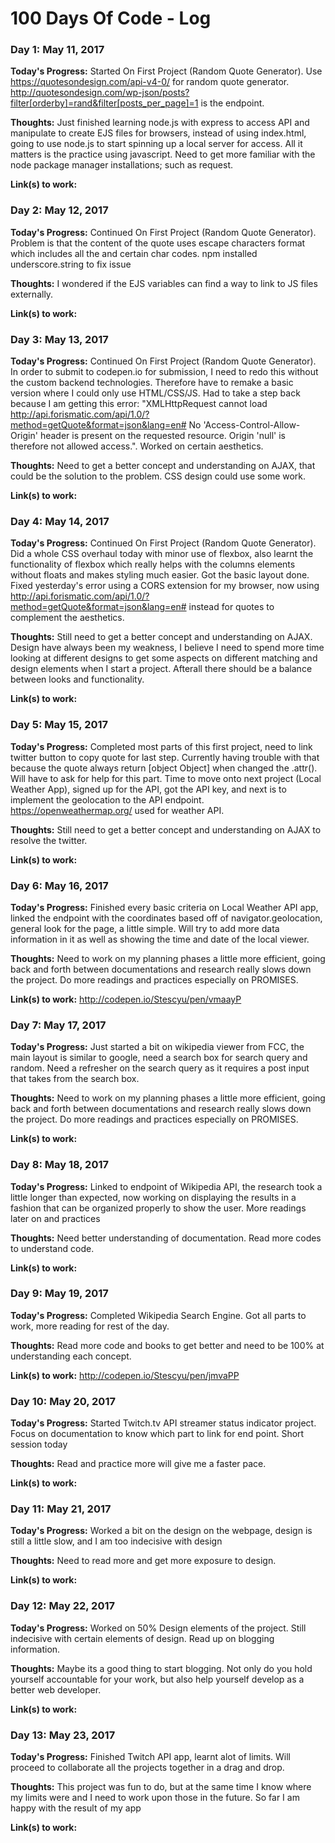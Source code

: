 # 100 Days Of Code - Log

### Day 1: May 11, 2017 

**Today's Progress:** Started On First Project (Random Quote Generator). Use https://quotesondesign.com/api-v4-0/ for random quote generator. http://quotesondesign.com/wp-json/posts?filter[orderby]=rand&filter[posts_per_page]=1 is the endpoint.

**Thoughts:** Just finished learning node.js with express to access API and manipulate to create EJS files for browsers, instead of using index.html, going to use node.js to start spinning up a local server for access. All it matters is the practice using javascript. Need to get more familiar with the node package manager installations; such as request.

**Link(s) to work:** 

### Day 2: May 12, 2017

**Today's Progress:** Continued On First Project (Random Quote Generator). Problem is that the content of the quote uses escape characters format which includes all the <html> and certain char codes. npm installed underscore.string to fix issue 

**Thoughts:** I wondered if the EJS variables can find a way to link to JS files externally.

**Link(s) to work:** 

### Day 3: May 13, 2017

**Today's Progress:** Continued On First Project (Random Quote Generator). In order to submit to codepen.io for submission, I need to redo this without the custom backend technologies. Therefore have to remake a basic version where I could only use HTML/CSS/JS. Had to take a step back because I am getting this error: "XMLHttpRequest cannot load http://api.forismatic.com/api/1.0/?method=getQuote&format=json&lang=en# No 'Access-Control-Allow-Origin' header is present on the requested resource. Origin 'null' is therefore not allowed access.". Worked on certain aesthetics.

**Thoughts:** Need to get a better concept and understanding on AJAX, that could be the solution to the problem. CSS design could use some work.

**Link(s) to work:** 

### Day 4: May 14, 2017

**Today's Progress:** Continued On First Project (Random Quote Generator). Did a whole CSS overhaul today with minor use of flexbox, also learnt the functionality of flexbox which really helps with the columns elements without floats and makes styling much easier. Got the basic layout done. Fixed yesterday's error using a CORS extension for my browser, now using http://api.forismatic.com/api/1.0/?method=getQuote&format=json&lang=en# instead for quotes to complement the aesthetics.

**Thoughts:** Still need to get a better concept and understanding on AJAX. Design have always been my weakness, I believe I need to spend more time looking at different designs to get some aspects on different matching and design elements when I start a project. Afterall there should be a balance between looks and functionality.

**Link(s) to work:** 

### Day 5: May 15, 2017

**Today's Progress:** Completed most parts of this first project, need to link twitter button to copy quote for last step. Currently having trouble with that because the quote always return [object Object] when changed the .attr(). Will have to ask for help for this part. Time to move onto next project (Local Weather App), signed up for the API, got the API key, and next is to implement the geolocation to the API endpoint. https://openweathermap.org/ used for weather API.

**Thoughts:** Still need to get a better concept and understanding on AJAX to resolve the twitter.

**Link(s) to work:** 

### Day 6: May 16, 2017

**Today's Progress:** Finished every basic criteria on Local Weather API app, linked the endpoint with the coordinates based off of navigator.geolocation, general look for the page, a little simple. Will try to add more data information in it as well as showing the time and date of the local viewer. 

**Thoughts:** Need to work on my planning phases a little more efficient, going back and forth between documentations and research really slows down the project. Do more readings and practices especially on PROMISES.

**Link(s) to work:** http://codepen.io/Stescyu/pen/vmaayP

### Day 7: May 17, 2017

**Today's Progress:** Just started a bit on wikipedia viewer from FCC, the main layout is similar to google, need a search box for search query and random. Need a refresher on the search query as it requires a post input that takes from the search box.

**Thoughts:** Need to work on my planning phases a little more efficient, going back and forth between documentations and research really slows down the project. Do more readings and practices especially on PROMISES.

**Link(s) to work:** 

### Day 8: May 18, 2017

**Today's Progress:** Linked to endpoint of Wikipedia API, the research took a little longer than expected, now working on displaying the results in a fashion that can be organized properly to show the user. More readings later on and practices

**Thoughts:** Need better understanding of documentation. Read more codes to understand code.

**Link(s) to work:** 

### Day 9: May 19, 2017

**Today's Progress:** Completed Wikipedia Search Engine. Got all parts to work, more reading for rest of the day.

**Thoughts:** Read more code and books to get better and need to be 100% at understanding each concept.

**Link(s) to work:** http://codepen.io/Stescyu/pen/jmvaPP

### Day 10: May 20, 2017

**Today's Progress:** Started Twitch.tv API streamer status indicator project. Focus on documentation to know which part to link for end point. Short session today

**Thoughts:** Read and practice more will give me a faster pace.

**Link(s) to work:** 

### Day 11: May 21, 2017

**Today's Progress:** Worked a bit on the design on the webpage, design is still a little slow, and I am too indecisive with design 

**Thoughts:** Need to read more and get more exposure to design.

**Link(s) to work:** 

### Day 12: May 22, 2017

**Today's Progress:** Worked on 50% Design elements of the project. Still indecisive with certain elements of design. Read up on blogging information.

**Thoughts:** Maybe its a good thing to start blogging. Not only do you hold yourself accountable for your work, but also help yourself develop as a better web developer.

**Link(s) to work:** 

### Day 13: May 23, 2017

**Today's Progress:** Finished Twitch API app, learnt alot of limits. Will proceed to collaborate all the projects together in a drag and drop.

**Thoughts:** This project was fun to do, but at the same time I know where my limits were and I need to work upon those in the future. So far I am happy with the result of my app

**Link(s) to work:** 


<!--### Day 0: February 30, 2016 (Example 1)
##### (delete me or comment me out)

**Today's Progress:** Fixed CSS, worked on canvas functionality for the app.

**Thoughts:** I really struggled with CSS, but, overall, I feel like I am slowly getting better at it. Canvas is still new for me, but I managed to figure out some basic functionality.

**Link to work:** [Calculator App](http://www.example.com)

### Day 0: February 30, 2016 (Example 2)
##### (delete me or comment me out)

**Today's Progress:** Fixed CSS, worked on canvas functionality for the app.

**Thoughts**: I really struggled with CSS, but, overall, I feel like I am slowly getting better at it. Canvas is still new for me, but I managed to figure out some basic functionality.

**Link(s) to work**: [Calculator App](http://www.example.com)


### Day 1: June 27, Monday

**Today's Progress:** I've gone through many exercises on FreeCodeCamp.

**Thoughts** I've recently started coding, and it's a great feeling when I finally solve an algorithm challenge after a lot of attempts and hours spent.

**Link(s) to work**
1. [Find the Longest Word in a String](https://www.freecodecamp.com/challenges/find-the-longest-word-in-a-string)
2. [Title Case a Sentence](https://www.freecodecamp.com/challenges/title-case-a-sentence)-->
